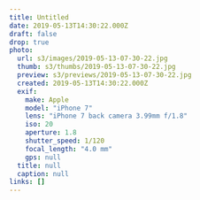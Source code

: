 ```yaml
---
title: Untitled
date: 2019-05-13T14:30:22.000Z
draft: false
drop: true
photo:
  url: s3/images/2019-05-13-07-30-22.jpg
  thumb: s3/thumbs/2019-05-13-07-30-22.jpg
  preview: s3/previews/2019-05-13-07-30-22.jpg
  created: 2019-05-13T14:30:22.000Z
  exif:
    make: Apple
    model: "iPhone 7"
    lens: "iPhone 7 back camera 3.99mm f/1.8"
    iso: 20
    aperture: 1.8
    shutter_speed: 1/120
    focal_length: "4.0 mm"
    gps: null
  title: null
  caption: null
links: []
---
```

